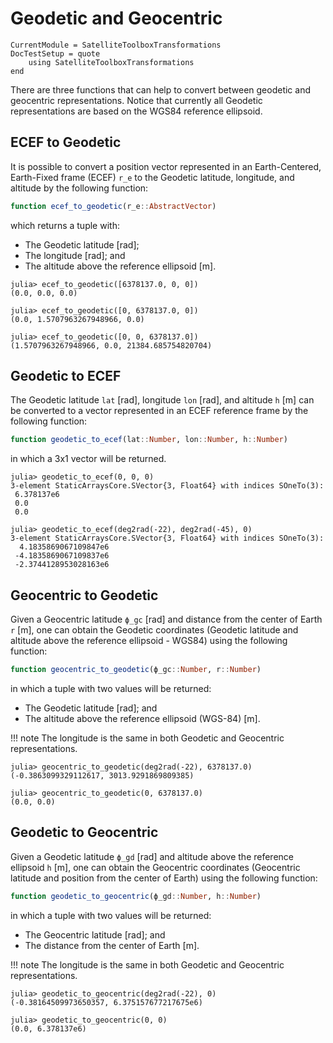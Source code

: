 Geodetic and Geocentric
=======================

```@meta
CurrentModule = SatelliteToolboxTransformations
DocTestSetup = quote
    using SatelliteToolboxTransformations
end
```

There are three functions that can help to convert between geodetic and geocentric
representations. Notice that currently all Geodetic representations are based on the WGS84
reference ellipsoid.

## ECEF to Geodetic

It is possible to convert a position vector represented in an Earth-Centered, Earth-Fixed
frame (ECEF) `r_e` to the Geodetic latitude, longitude, and altitude by the following
function:

```julia
function ecef_to_geodetic(r_e::AbstractVector)
```

which returns a tuple with:

- The Geodetic latitude [rad];
- The longitude [rad]; and
- The altitude above the reference ellipsoid [m].

```jldoctest
julia> ecef_to_geodetic([6378137.0, 0, 0])
(0.0, 0.0, 0.0)

julia> ecef_to_geodetic([0, 6378137.0, 0])
(0.0, 1.5707963267948966, 0.0)

julia> ecef_to_geodetic([0, 0, 6378137.0])
(1.5707963267948966, 0.0, 21384.685754820704)
```

## Geodetic to ECEF

The Geodetic latitude `lat` [rad], longitude `lon` [rad], and altitude `h` [m] can be
converted to a vector represented in an ECEF reference frame by the following function:

```julia
function geodetic_to_ecef(lat::Number, lon::Number, h::Number)
```

in which a 3x1 vector will be returned.

```jldoctest
julia> geodetic_to_ecef(0, 0, 0)
3-element StaticArraysCore.SVector{3, Float64} with indices SOneTo(3):
 6.378137e6
 0.0
 0.0

julia> geodetic_to_ecef(deg2rad(-22), deg2rad(-45), 0)
3-element StaticArraysCore.SVector{3, Float64} with indices SOneTo(3):
  4.1835869067109847e6
 -4.1835869067109837e6
 -2.3744128953028163e6
```

## Geocentric to Geodetic

Given a Geocentric latitude `ϕ_gc` [rad] and distance from the center of Earth `r` [m], one
can obtain the Geodetic coordinates (Geodetic latitude and altitude above the reference
ellipsoid - WGS84) using the following function:

```julia
function geocentric_to_geodetic(ϕ_gc::Number, r::Number)
```

in which a tuple with two values will be returned:

- The Geodetic latitude [rad]; and
- The altitude above the reference ellipsoid (WGS-84) [m].

!!! note
    The longitude is the same in both Geodetic and Geocentric representations.

```jldoctest
julia> geocentric_to_geodetic(deg2rad(-22), 6378137.0)
(-0.3863099329112617, 3013.9291869809385)

julia> geocentric_to_geodetic(0, 6378137.0)
(0.0, 0.0)
```

## Geodetic to Geocentric

Given a Geodetic latitude `ϕ_gd` [rad] and altitude above the reference ellipsoid `h` [m],
one can obtain the Geocentric coordinates (Geocentric latitude and position from the center
of Earth) using the following function:

```julia
function geodetic_to_geocentric(ϕ_gd::Number, h::Number)
```

in which a tuple with two values will be returned:

- The Geocentric latitude [rad]; and
- The distance from the center of Earth [m].

!!! note
    The longitude is the same in both Geodetic and Geocentric representations.

```jldoctest
julia> geodetic_to_geocentric(deg2rad(-22), 0)
(-0.38164509973650357, 6.375157677217675e6)

julia> geodetic_to_geocentric(0, 0)
(0.0, 6.378137e6)
```
